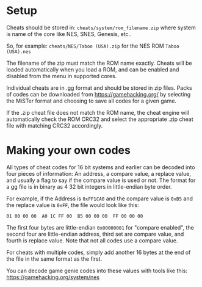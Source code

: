 # Setup

Cheats should be stored in:  `cheats/system/rom_filename.zip` where system is name of the core like NES, SNES, Genesis, etc..

So, for example: 
`cheats/NES/Taboo (USA).zip` for the NES ROM `Taboo (USA).nes`

The filename of the zip must match the ROM name exactly. Cheats will be loaded automatically when you load a ROM, and can be enabled and disabled from the menu in supported cores.

Individual cheats are in .gg format and should be stored in zip files. Packs of codes can be downloaded from https://gamehacking.org/ by selecting the MiSTer format and choosing to save all codes for a given game.

If the .zip cheat file does not match the ROM name, the cheat engine will automatically check the ROM CRC32 and select the appropriate .zip cheat file with matching CRC32 accordingly.


# Making your own codes

All types of cheat codes for 16 bit systems and earlier can be decoded into four pieces of information: An address, a compare value, a replace value, and usually a flag to say if the compare value is used or not. The format for a gg file is in binary as 4 32 bit integers in little-endian byte order. 

For example, if the Address is `0xFF1CA0` and the compare value is `0xB5` and the replace value is `0xFF`, the file would look like this:

`01 00 00 00  A0 1C FF 00  B5 00 00 00  FF 00 00 00`

The first four bytes are little-endian `0x00000001` for "compare enabled", the second four are little-endian address, third set are compare value, and fourth is replace value. Note that not all codes use a compare value.

For cheats with multiple codes, simply add another 16 bytes at the end of the file in the same format as the first.

You can decode game genie codes into these values with tools like this:
https://gamehacking.org/system/nes
